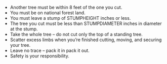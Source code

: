 [comment]: <> (STUMPHEIGHT and STUMPDIAMETER are replaced with the values in the database.)

* Another tree must be within 8 feet of the one you cut.
* You must be on national forest land.
* You must leave a stump of STUMPHEIGHT inches or less.
* The tree you cut must be less than STUMPDIAMETER inches in diameter at the stump.
* Take the whole tree – do not cut only the top of a standing tree.
* Scatter excess limbs when you’re finished cutting, moving, and securing your tree.
* Leave no trace – pack it in pack it out.
* Safety is your responsibility.
